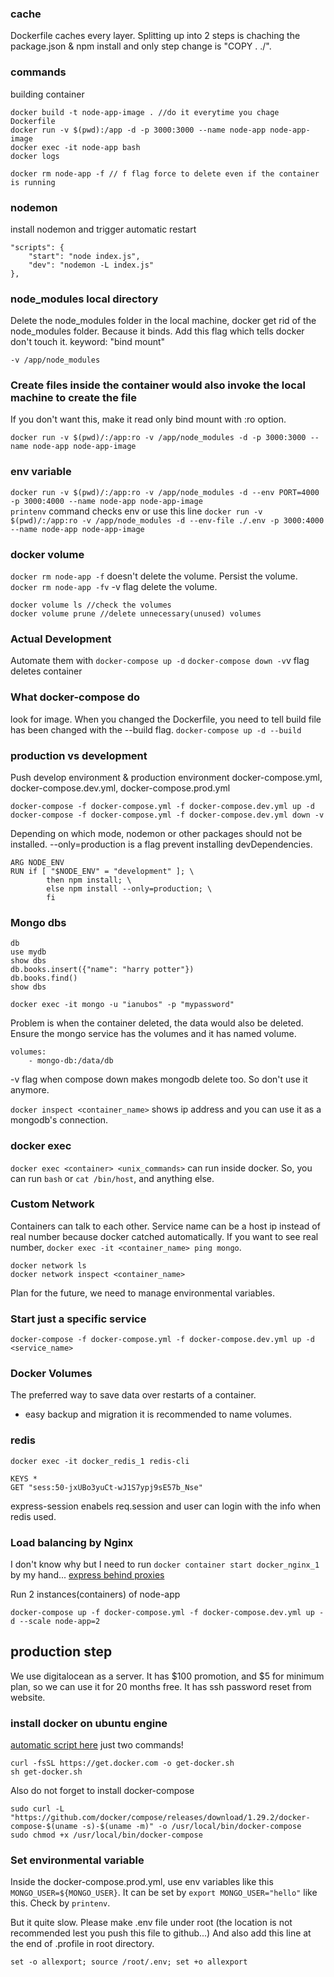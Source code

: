 
### cache
Dockerfile caches every layer.
Splitting up into 2 steps is chaching the package.json & npm install and only step change is "COPY . ./".

### commands
building container
```
docker build -t node-app-image . //do it everytime you chage Dockerfile
docker run -v $(pwd):/app -d -p 3000:3000 --name node-app node-app-image
docker exec -it node-app bash
docker logs
```

```
docker rm node-app -f // f flag force to delete even if the container is running
```

### nodemon
install nodemon and trigger automatic restart
```
"scripts": {
    "start": "node index.js",
    "dev": "nodemon -L index.js"
},
```

### node_modules local directory
Delete the node_modules folder in the local machine, docker get rid of the node_modules folder. Because it binds.
Add this flag which tells docker don't touch it.
keyword: "bind mount"
```
-v /app/node_modules
```

### Create files inside the container would also invoke the local machine to create the file 
If you don't want this, make it read only bind mount with :ro option.
```
docker run -v $(pwd)/:/app:ro -v /app/node_modules -d -p 3000:3000 --name node-app node-app-image
```
### env variable
```docker run -v $(pwd)/:/app:ro -v /app/node_modules -d --env PORT=4000 -p 3000:4000 --name node-app node-app-image```  
```printenv``` command checks env
or use this line
```docker run -v $(pwd)/:/app:ro -v /app/node_modules -d --env-file ./.env -p 3000:4000 --name node-app node-app-image```  

### docker volume
```docker rm node-app -f``` doesn't delete the volume. Persist the volume.
```docker rm node-app -fv``` -v flag delete the volume.
```
docker volume ls //check the volumes
docker volume prune //delete unnecessary(unused) volumes
```


### Actual Development
Automate them with ```docker-compose up -d```
```docker-compose down -v```v flag deletes container

### What docker-compose do
look for image. When you changed the Dockerfile, you need to tell build file has been changed with the --build flag.
```docker-compose up -d --build```

### production vs development
Push develop environment & production environment
docker-compose.yml, docker-compose.dev.yml, docker-compose.prod.yml
```
docker-compose -f docker-compose.yml -f docker-compose.dev.yml up -d
docker-compose -f docker-compose.yml -f docker-compose.dev.yml down -v
```
Depending on which mode, nodemon or other packages should not be installed. --only=production is a flag prevent installing devDependencies. 
```
ARG NODE_ENV
RUN if [ "$NODE_ENV" = "development" ]; \
        then npm install; \
        else npm install --only=production; \
        fi
```

### Mongo dbs
```
db
use mydb
show dbs
db.books.insert({"name": "harry potter"})
db.books.find()
show dbs
```
```
docker exec -it mongo -u "ianubos" -p "mypassword"
```
Problem is when the container deleted, the data would also be deleted.
Ensure the mongo service has the volumes and it has named volume.
```
volumes: 
    - mongo-db:/data/db
```
-v flag when compose down makes mongodb delete too. So don't use it anymore.

```docker inspect <container_name>``` shows ip address and you can use it as a mongodb's connection.


### docker exec
```docker exec <container> <unix_commands>``` can run inside docker. So, you can run ```bash``` or ```cat /bin/host```, and anything else.

### Custom Network
Containers can talk to each other.
Service name can be a host ip instead of real number because docker catched automatically.
If you want to see real number, ```docker exec -it <container_name> ping mongo```.
```
docker network ls
docker network inspect <container_name>
```
Plan for the future, we need to manage environmental variables. 


### Start just a specific service
```
docker-compose -f docker-compose.yml -f docker-compose.dev.yml up -d <service_name>
```

### Docker Volumes
The preferred way to save data over restarts of a container.
 - easy backup and migration
it is recommended to name volumes.


### redis
```docker exec -it docker_redis_1 redis-cli```
```
KEYS *
GET "sess:50-jxUBo3yuCt-wJ1S7ypj9sE57b_Nse"
```
express-session enabels req.session and user can login with the info when redis used.

### Load balancing by Nginx
I don't know why but I need to run ```docker container start docker_nginx_1``` by my hand...
[express behind proxies](https://expressjs.com/en/guide/behind-proxies.html#:~:text=When%20running%20an%20Express%20app,return%20different%20values%20than%20expected.&text=If%20false%20%2C%20the%20app%20is,socket.)

Run 2 instances(containers) of node-app
```
docker-compose up -f docker-compose.yml -f docker-compose.dev.yml up -d --scale node-app=2
```

## production step
We use digitalocean as a server. It has $100 promotion, and $5 for minimum plan, so we can use it for 20 months free.
It has ssh password reset from website.

### install docker on ubuntu engine
[automatic script here](https://get.docker.com/) just two commands!
```
curl -fsSL https://get.docker.com -o get-docker.sh
sh get-docker.sh
```
Also do not forget to install docker-compose
```
sudo curl -L "https://github.com/docker/compose/releases/download/1.29.2/docker-compose-$(uname -s)-$(uname -m)" -o /usr/local/bin/docker-compose
sudo chmod +x /usr/local/bin/docker-compose
```

### Set environmental variable
Inside the docker-compose.prod.yml, use env variables like this ```MONGO_USER=${MONGO_USER}```.
It can be set by ```export MONGO_USER="hello"``` like this.
Check by ```printenv```.

But it quite slow. Please make .env file under root (the location is not recommended lest you push this file to github...)
And also add this line at the end of .profile in root directory.
```
set -o allexport; source /root/.env; set +o allexport
```



